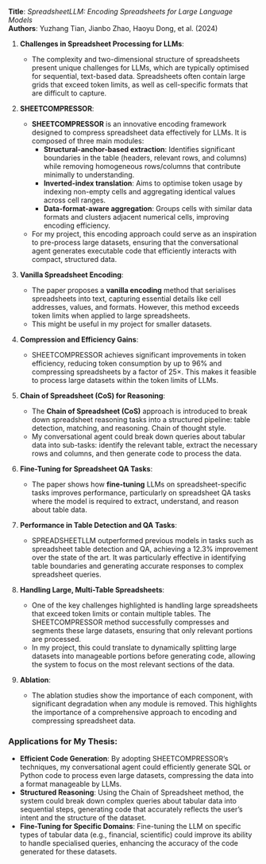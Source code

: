 **Title**: _SpreadsheetLLM: Encoding Spreadsheets for Large Language Models_  
**Authors**: Yuzhang Tian, Jianbo Zhao, Haoyu Dong, et al. (2024)

1. **Challenges in Spreadsheet Processing for LLMs**:
   - The complexity and two-dimensional structure of spreadsheets present unique challenges for LLMs, which are typically optimised for sequential, text-based data. Spreadsheets often contain large grids that exceed token limits, as well as cell-specific formats that are difficult to capture.

2. **SHEETCOMPRESSOR**:
   - **SHEETCOMPRESSOR** is an innovative encoding framework designed to compress spreadsheet data effectively for LLMs. It is composed of three main modules:
     - **Structural-anchor-based extraction**: Identifies significant boundaries in the table (headers, relevant rows, and columns) while removing homogeneous rows/columns that contribute minimally to understanding.
     - **Inverted-index translation**: Aims to optimise token usage by indexing non-empty cells and aggregating identical values across cell ranges.
     - **Data-format-aware aggregation**: Groups cells with similar data formats and clusters adjacent numerical cells, improving encoding efficiency.
   - For my project, this encoding approach could serve as an inspiration to pre-process large datasets, ensuring that the conversational agent generates executable code that efficiently interacts with compact, structured data.

3. **Vanilla Spreadsheet Encoding**:
   - The paper proposes a **vanilla encoding** method that serialises spreadsheets into text, capturing essential details like cell addresses, values, and formats. However, this method exceeds token limits when applied to large spreadsheets.
   - This might be useful in my project for smaller datasets.

4. **Compression and Efficiency Gains**:
   - SHEETCOMPRESSOR achieves significant improvements in token efficiency, reducing token consumption by up to 96% and compressing spreadsheets by a factor of 25×. This makes it feasible to process large datasets within the token limits of LLMs.

5. **Chain of Spreadsheet (CoS) for Reasoning**:
   - The **Chain of Spreadsheet (CoS)** approach is introduced to break down spreadsheet reasoning tasks into a structured pipeline: table detection, matching, and reasoning. Chain of thought style.
   - My conversational agent could break down queries about tabular data into sub-tasks: identify the relevant table, extract the necessary rows and columns, and then generate code to process the data.

6. **Fine-Tuning for Spreadsheet QA Tasks**:
   - The paper shows how **fine-tuning** LLMs on spreadsheet-specific tasks improves performance, particularly on spreadsheet QA tasks where the model is required to extract, understand, and reason about table data.

7. **Performance in Table Detection and QA Tasks**:
   - SPREADSHEETLLM outperformed previous models in tasks such as spreadsheet table detection and QA, achieving a 12.3% improvement over the state of the art. It was particularly effective in identifying table boundaries and generating accurate responses to complex spreadsheet queries.

8. **Handling Large, Multi-Table Spreadsheets**:
   - One of the key challenges highlighted is handling large spreadsheets that exceed token limits or contain multiple tables. The SHEETCOMPRESSOR method successfully compresses and segments these large datasets, ensuring that only relevant portions are processed.
   - In my project, this could translate to dynamically splitting large datasets into manageable portions before generating code, allowing the system to focus on the most relevant sections of the data.

9. **Ablation**:
   - The ablation studies show the importance of each component, with significant degradation when any module is removed. This highlights the importance of a comprehensive approach to encoding and compressing spreadsheet data.

### Applications for My Thesis:

- **Efficient Code Generation**: By adopting SHEETCOMPRESSOR’s techniques, my conversational agent could efficiently generate SQL or Python code to process even large datasets, compressing the data into a format manageable by LLMs.
- **Structured Reasoning**: Using the Chain of Spreadsheet method, the system could break down complex queries about tabular data into sequential steps, generating code that accurately reflects the user’s intent and the structure of the dataset.
- **Fine-Tuning for Specific Domains**: Fine-tuning the LLM on specific types of tabular data (e.g., financial, scientific) could improve its ability to handle specialised queries, enhancing the accuracy of the code generated for these datasets.
